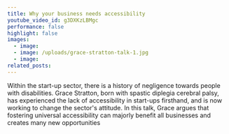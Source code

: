 ```yaml
---
title: Why your business needs accessibility
youtube_video_id: g3DXKzLBMgc
performance: false
highlight: false
images:
  - image:
  - image: /uploads/grace-stratton-talk-1.jpg
  - image:
related_posts:
---
```


Within the start-up sector, there is a history of negligence towards people with disabilities. Grace Stratton, born with spastic diplegia cerebral palsy, has experienced the lack of accessibility in start-ups firsthand, and is now working to change the sector's attitude. In this talk, Grace argues that fostering universal accessibility can majorly benefit all businesses and creates many new opportunities